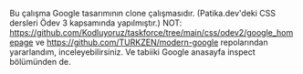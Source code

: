 Bu çalışma Google tasarımının clone çalışmasıdır. (Patika.dev'deki CSS dersleri Ödev 3 kapsamında yapılmıştır.)
NOT:
https://github.com/Kodluyoruz/taskforce/tree/main/css/odev2/google_homepage ve
https://github.com/TURKZEN/modern-google repolarından yararlandım, inceleyebilirsiniz. Ve tabiiki Google anasayfa inspect bölümünden de.
